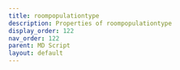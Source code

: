 ```yaml
---
title: roompopulationtype
description: Properties of roompopulationtype
display_order: 122
nav_order: 122
parent: MD Script
layout: default
---
```



